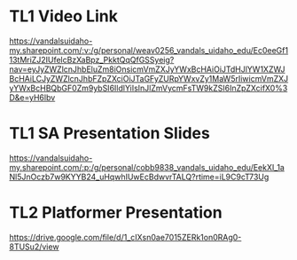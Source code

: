 # TL1 Video Link

https://vandalsuidaho-my.sharepoint.com/:v:/g/personal/weav0256_vandals_uidaho_edu/Ec0eeGf113tMriZJ2IUfelcBzXaBpz_PkktQqQfGSSyeig?nav=eyJyZWZlcnJhbEluZm8iOnsicmVmZXJyYWxBcHAiOiJTdHJlYW1XZWJBcHAiLCJyZWZlcnJhbFZpZXciOiJTaGFyZURpYWxvZy1MaW5rIiwicmVmZXJyYWxBcHBQbGF0Zm9ybSI6IldlYiIsInJlZmVycmFsTW9kZSI6InZpZXcifX0%3D&e=yH6lbv

# TL1 SA Presentation Slides

https://vandalsuidaho-my.sharepoint.com/:p:/g/personal/cobb9838_vandals_uidaho_edu/EekXI_1aNl5JnOczb7w9KYYB24_uHqwhIUwEcBdwvrTALQ?rtime=iL9C9cT73Ug

# TL2 Platformer Presentation

https://drive.google.com/file/d/1_cIXsn0ae7015ZERk1on0RAg0-8TUSu2/view
